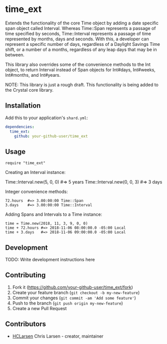 # time_ext

Extends the functionality of the core Time object by adding a date specific span object called Interval. Whereas Time::Span represents a passage of time specified by seconds, Time::Interval represents a passage of time represented by months, days and seconds. With this, a developer can represent a specific number of days, regardless of a Daylight Savings Time shift, or a number of a months, regardless of any leap days that may be in between.

This library also overrides some of the convenience methods to the Int object, to return Interval instead of Span objects for Int#days, Int#weeks, Int#months, and Int#years.

NOTE: This library is just a rough draft. This functionality is being added to the Crystal core library.

## Installation

Add this to your application's `shard.yml`:

```yaml
dependencies:
  time_ext:
    github: your-github-user/time_ext
```

## Usage

```crystal
require "time_ext"
```

Creating an Interval instance:

Time::Interval.new(5, 0, 0)  #=> 5 years
Time::Interval.new(0, 0, 3)  #=> 3 days

Integer convenience methods:

```crystal
72.hours  #=> 3.00:00:00 Time::Span
3.days    #=> 3.00:00:00 Time::Interval
```

Adding Spans and Intervals to a Time instance:

```crystal
time = Time.new(2018, 11, 3, 9, 0, 0)
time + 72.hours #=> 2018-11-06 08:00:00.0 -05:00 Local
time + 3.days   #=> 2018-11-06 09:00:00.0 -05:00 Local
```

## Development

TODO: Write development instructions here

## Contributing

1. Fork it (<https://github.com/your-github-user/time_ext/fork>)
2. Create your feature branch (`git checkout -b my-new-feature`)
3. Commit your changes (`git commit -am 'Add some feature'`)
4. Push to the branch (`git push origin my-new-feature`)
5. Create a new Pull Request

## Contributors

- [HCLarsen](https://github.com/HCLarsen) Chris Larsen - creator, maintainer

